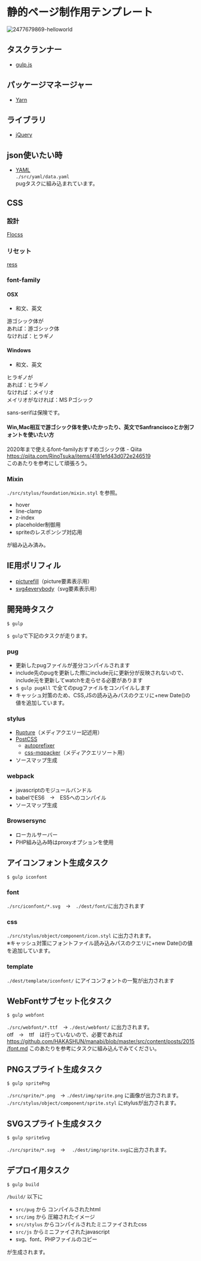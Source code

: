 # 静的ページ制作用テンプレート
![2477679869-helloworld](https://user-images.githubusercontent.com/10446161/38011766-ac4c1bd6-3299-11e8-8ae6-f70d1b462f49.gif)

## タスクランナー
* [gulp.js](https://gulpjs.com/)

## パッケージマネージャー
* [Yarn](https://yarnpkg.com/ja/)

## ライブラリ
* [jQuery](https://jquery.com/)

## json使いたい時
* [YAML](http://yaml.org/)  
`./src/yaml/data.yaml`  
pugタスクに組み込まれています。

## CSS
### 設計
[Flocss](https://github.com/hiloki/flocss)
### リセット
[ress](https://github.com/filipelinhares/ress)
### font-family
#### OSX
* 和文、英文

游ゴシック体が  
あれば：游ゴシック体  
なければ：ヒラギノ

#### Windows
* 和文、英文

ヒラギノが  
あれば：ヒラギノ  
なければ：メイリオ  
メイリオがなければ：MS Pゴシック

sans-serifは保険です。

#### Win,Mac相互で游ゴシック体を使いたかったり、英文でSanfranciscoとか別フォントを使いたい方
2020年まで使えるfont-familyおすすめゴシック体 - Qiita  
https://qiita.com/RinoTsuka/items/4181efd43d072e246519  
このあたりを参考にして頑張ろう。

### Mixin
`./src/stylus/foundation/mixin.styl` を参照。

* hover
* line-clamp
* z-index
* placeholder制御用
* spriteのレスポンシブ対応用

が組み込み済み。

## IE用ポリフィル
* [picturefill](https://github.com/scottjehl/picturefill)（picture要素表示用）
* [svg4everybody](https://github.com/jonathantneal/svg4everybody)（svg要素表示用）

## 開発時タスク
```
$ gulp
```
`$ gulp`で下記のタスクが走ります。

### pug  
* 更新したpugファイルが差分コンパイルされます
* include先のpugを更新した際にinclude元に更新分が反映されないので、include元を更新してwatchを走らせる必要があります
* `$ gulp pugAll` で全てのpugファイルをコンパイルします
* キャッシュ対策のため、CSS,JSの読み込みパスのクエリに+new Date()の値を追加しています。

### stylus
* [Rupture](https://github.com/jescalan/rupture)（メディアクエリー記述用）
* [PostCSS](https://github.com/postcss/gulp-postcss)
  * [autoprefixer](https://github.com/postcss/autoprefixer)
  * [css-mqpacker](https://github.com/hail2u/node-css-mqpacker)（メディアクエリソート用）
* ソースマップ生成

### webpack
* javascriptのモジュールバンドル
* babelでES6　→　ES5へのコンパイル
* ソースマップ生成

### Browsersync
* ローカルサーバー
* PHP組み込み時はproxyオプションを使用

## アイコンフォント生成タスク
```
$ gulp iconfont
```

### font
`./src/iconfont/*.svg`　→　`./dest/font/`に出力されます

### css
`./src/stylus/object/component/icon.styl` に出力されます。  
※キャッシュ対策にフォントファイル読み込みパスのクエリに+new Date()の値を追加しています。

### template
`./dest/template/iconfont/` にアイコンフォントの一覧が出力されます

## WebFontサブセット化タスク
```
$ gulp webfont
```
`./src/webfont/*.ttf`　→ `./dest/webfont/` に出力されます。  
otf　→　ttf　は行っていないので、必要であれば  
https://github.com/HAKASHUN/manabi/blob/master/src/content/posts/2015/font.md
このあたりを参考にタスクに組み込んでみてください。

## PNGスプライト生成タスク
```
$ gulp spritePng
```
`./src/sprite/*.png`　→ `./dest/img/sprite.png`
に画像が出力されます。  
`./src/stylus/object/component/sprite.styl`
にstylusが出力されます。

## SVGスプライト生成タスク
```
$ gulp spriteSvg
```
`./src/sprite/*.svg`　→ 　`./dest/img/sprite.svg`に出力されます。

## デプロイ用タスク
```
$ gulp build
```
`/build/` 以下に

* `src/pug` から コンパイルされたhtml
* `src/img` から 圧縮されたイメージ
* `src/stylus` からコンパイルされたミニファイされたcss
* `src/js` からミニファイされたjavascript
* svg、font、PHPファイルのコピー

が生成されます。
